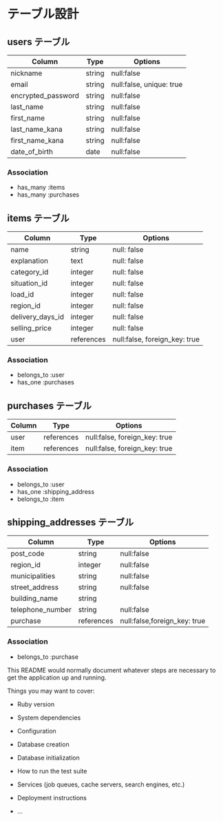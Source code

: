 # テーブル設計

## users テーブル

|Column            |Type   |Options    |
|------------------|-------|-----------|
|nickname          |string |null:false |
|email             |string |null:false, unique: true |
|encrypted_password|string |null:false |
|last_name         |string |null:false |
|first_name        |string |null:false |
|last_name_kana    |string |null:false |
|first_name_kana   |string |null:false |
|date_of_birth     |date   |null:false |

### Association

- has_many :items
- has_many :purchases

## items テーブル

|Column          |Type   |Options     |
|----------------|-------|------------|
|name            |string |null: false |
|explanation     |text   |null: false |
|category_id     |integer|null: false |
|situation_id    |integer|null: false |
|load_id         |integer|null: false |
|region_id       |integer|null: false |
|delivery_days_id|integer|null: false |
|selling_price|integer|null: false |
|user         |references|null:false, foreign_key: true |


### Association

- belongs_to :user
- has_one :purchases
## purchases テーブル

|Column|Type      |Options                       |
|------|----------|------------------------------|
|user  |references|null:false, foreign_key: true |
|item  |references|null:false, foreign_key: true |

### Association

- belongs_to :user
- has_one :shipping_address
- belongs_to :item

## shipping_addresses テーブル

|Column |Type      |Options                      |
|----------------|----------|-----------------------------|
|post_code       |string    |null:false                   |
|region_id       |integer   |null:false                   |
|municipalities  |string    |null:false                   |
|street_address  |string    |null:false                   |
|building_name   |string    |                             |
|telephone_number|string    |null:false                   |
|purchase        |references|null:false,foreign_key: true |

### Association

- belongs_to :purchase

This README would normally document whatever steps are necessary to get the
application up and running.

Things you may want to cover:

* Ruby version

* System dependencies

* Configuration

* Database creation

* Database initialization

* How to run the test suite

* Services (job queues, cache servers, search engines, etc.)

* Deployment instructions

* ...

<!-- |card_number   |string    |null:false                    |
|date_of_expiry|string    |null:false                    |
|security_code |string    |null:false                    | -->